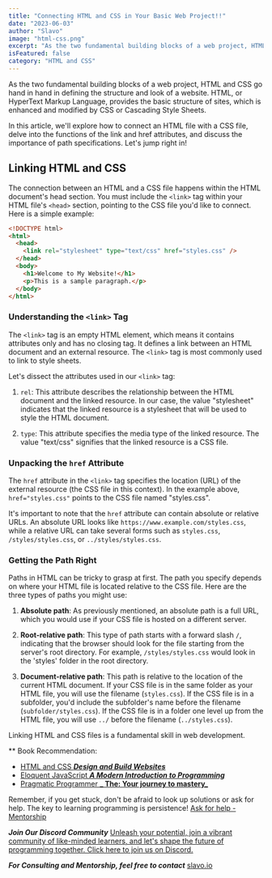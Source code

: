 ```yaml
---
title: "Connecting HTML and CSS in Your Basic Web Project!!"
date: "2023-06-03"
author: "Slavo"
image: "html-css.png"
excerpt: "As the two fundamental building blocks of a web project, HTML and CSS go hand in hand in defining the structure and look of a website. HTML..."
isFeatured: false
category: "HTML and CSS"
---
```


As the two fundamental building blocks of a web project, HTML and CSS go hand in hand in defining the structure and look of a website. HTML, or HyperText Markup Language, provides the basic structure of sites, which is enhanced and modified by CSS or Cascading Style Sheets.

In this article, we'll explore how to connect an HTML file with a CSS file, delve into the functions of the link and href attributes, and discuss the importance of path specifications. Let's jump right in!

## Linking HTML and CSS

The connection between an HTML and a CSS file happens within the HTML document's head section. You must include the `<link>` tag within your HTML file's `<head>` section, pointing to the CSS file you'd like to connect. Here is a simple example:

```html
<!DOCTYPE html>
<html>
  <head>
    <link rel="stylesheet" type="text/css" href="styles.css" />
  </head>
  <body>
    <h1>Welcome to My Website!</h1>
    <p>This is a sample paragraph.</p>
  </body>
</html>
```

### Understanding the `<link>` Tag

The `<link>` tag is an empty HTML element, which means it contains attributes only and has no closing tag. It defines a link between an HTML document and an external resource. The `<link>` tag is most commonly used to link to style sheets.

Let's dissect the attributes used in our `<link>` tag:

1. `rel`: This attribute describes the relationship between the HTML document and the linked resource. In our case, the value "stylesheet" indicates that the linked resource is a stylesheet that will be used to style the HTML document.

2. `type`: This attribute specifies the media type of the linked resource. The value "text/css" signifies that the linked resource is a CSS file.

### Unpacking the `href` Attribute

The `href` attribute in the `<link>` tag specifies the location (URL) of the external resource (the CSS file in this context). In the example above, `href="styles.css"` points to the CSS file named "styles.css".

It's important to note that the `href` attribute can contain absolute or relative URLs. An absolute URL looks like `https://www.example.com/styles.css`, while a relative URL can take several forms such as `styles.css`, `/styles/styles.css`, or `../styles/styles.css`.

### Getting the Path Right

Paths in HTML can be tricky to grasp at first. The path you specify depends on where your HTML file is located relative to the CSS file. Here are the three types of paths you might use:

1. **Absolute path**: As previously mentioned, an absolute path is a full URL, which you would use if your CSS file is hosted on a different server.

2. **Root-relative path**: This type of path starts with a forward slash `/`, indicating that the browser should look for the file starting from the server's root directory. For example, `/styles/styles.css` would look in the 'styles' folder in the root directory.

3. **Document-relative path**: This path is relative to the location of the current HTML document. If your CSS file is in the same folder as your HTML file, you will use the filename (`styles.css`). If the CSS file is in a subfolder, you'd include the subfolder's name before the filename (`subfolder/styles.css`). If the CSS file is in a folder one level up from the HTML file, you will use `../` before the filename (`../styles.css`).

Linking HTML and CSS files is a fundamental skill in web development.

\*\* Book Recommendation:

- [HTML and CSS **_Design and Build Websites_**](https://amzn.to/3NvUcNv)
- [Eloquent JavaScript **_A Modern Introduction to Programming_**](https://amzn.to/44UeeZ6)
- [Pragmatic Programmer **_ The: Your journey to mastery_**](https://amzn.to/3v8SXx4)

Remember, if you get stuck, don't be afraid to look up solutions or ask for help. The key to learning programming is persistence! [Ask for help - Mentorship](/contact)

**_Join Our Discord Community_** [Unleash your potential, join a vibrant community of like-minded learners, and let's shape the future of programming together. Click here to join us on Discord.](https://discord.gg/KXVHbAeb)

**_For Consulting and Mentorship, feel free to contact_** [slavo.io](/contact)
